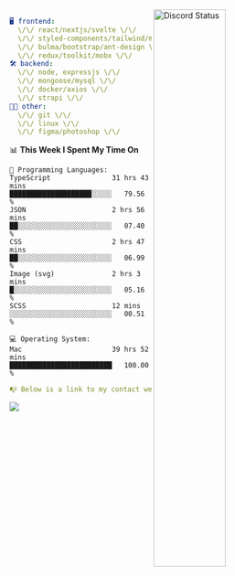 
<a href="https://discord.com/users/279302975371870218" target="_blank">
    <img width="50%" align="right" alt="Discord Status" src="https://lanyard.cnrad.dev/api/279302975371870218?bg=161B22&borderRadius=5px%205px%200%200&hideTimestamp=true&idleMessage=Just%20chillin%27%20at%20the%20moment&animated=true">
</a>

```yaml
🖥️ frontend: 
  \/\/ react/nextjs/svelte \/\/
  \/\/ styled-components/tailwind/mui/
  \/\/ bulma/bootstrap/ant-design \/\/
  \/\/ redux/toolkit/mobx \/\/
🛠 backend: 
  \/\/ node, expressjs \/\/
  \/\/ mongoose/mysql \/\/
  \/\/ docker/axios \/\/
  \/\/ strapi \/\/
👨‍💻 other: 
  \/\/ git \/\/ 
  \/\/ linux \/\/
  \/\/ figma/photoshop \/\/
```
<!--START_SECTION:waka-->
📊 **This Week I Spent My Time On** 

```text
💬 Programming Languages: 
TypeScript               31 hrs 43 mins      ████████████████████░░░░░   79.56 % 
JSON                     2 hrs 56 mins       ██░░░░░░░░░░░░░░░░░░░░░░░   07.40 % 
CSS                      2 hrs 47 mins       ██░░░░░░░░░░░░░░░░░░░░░░░   06.99 % 
Image (svg)              2 hrs 3 mins        █░░░░░░░░░░░░░░░░░░░░░░░░   05.16 % 
SCSS                     12 mins             ░░░░░░░░░░░░░░░░░░░░░░░░░   00.51 % 

💻 Operating System: 
Mac                      39 hrs 52 mins      █████████████████████████   100.00 % 
```


<!--END_SECTION:waka-->
```yaml
📭 Below is a link to my contact website 
```
<a href="https://mxns.xyz" target="_black"> <img src="https://img.shields.io/badge/website-161B22?style=for-the-badge&logo=About.me&logoColor=white"></img> <a/>
